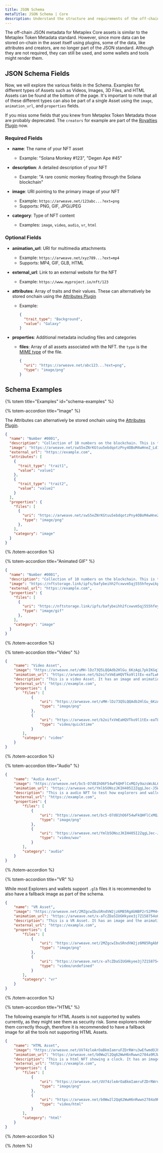 ```yaml
---
title: JSON Schema
metaTitle: JSON Schema | Core
description: Understand the structure and requirements of the off-chain JSON schema for Metaplex Core assets.
---
```


The off-chain JSON metadata for Metaplex Core assets is similar to the Metaplex Token Metadata standard. However, since more data can be stored on-chain in the asset itself using plugins, some of the data, like attributes and creators, are no longer part of the JSON standard. Although they are not required, they can still be used, and some wallets and tools might render them.

## JSON Schema Fields

Now, we will explore the various fields in the Schema. Examples for different types of Assets such as Videos, Images, 3D Files, and HTML Assets can be found at the bottom of the page. It's important to note that all of these different types can also be part of a single Asset using the `image`, `animation_url`, and `properties` fields.

If you miss some fields that you knew from Metaplex Token Metadata those are probably deprecated. The `creators` for example are part of the [Royalties Plugin](core/plugins/royalties) now.

### Required Fields

- **name**: The name of your NFT asset
  - Example: "Solana Monkey #123", "Degen Ape #45"
  
- **description**: A detailed description of your NFT
  - Example: "A rare cosmic monkey floating through the Solana blockchain"

- **image**: URI pointing to the primary image of your NFT
  - Example: `https://arweave.net/123abc...?ext=png`
  - Supports: PNG, GIF, JPG/JPEG

- **category**: Type of NFT content
    - Examples: `image`, `video`, `audio`, `vr`, `html`

### Optional Fields
  
- **animation_url**: URI for multimedia attachments
  - Example: `https://arweave.net/xyz789...?ext=mp4`
  - Supports: MP4, GIF, GLB, HTML

- **external_url**: Link to an external website for the NFT
  - Example: `https://www.myproject.io/nft/123`

- **attributes**: Array of traits and their values. These can alternatively be stored onchain using the [Attributes Plugin](plugins/attributes)
  - Example:
    ```json
    {
      "trait_type": "Background",
      "value": "Galaxy"
    }
    ```

- **properties**: Additional metadata including files and categories
  - **files**: Array of all assets associated with the NFT. the `type` is the [MIME type](https://developer.mozilla.org/en-US/docs/Web/HTTP/MIME_types) of the file.
    ```json
    {
      "uri": "https://arweave.net/abc123...?ext=png",
      "type": "image/png"
    }
    ```

## Schema Examples

{% totem title="Examples" id="schema-examples" %}

{% totem-accordion title="Image" %}

The Attributes  can alternatively be stored onchain using the [Attributes Plugin](plugins/attributes).
```json
{
  "name": "Number #0001",
  "description": "Collection of 10 numbers on the blockchain. This is the number 1/10.",
  "image": "https://arweave.net/swS5eZNrKGtuu5ebdqotzPny4OBoM4wHneZ_Ld17ZU8?ext=png",
  "external_url": "https://example.com",
  "attributes": [
    {
      "trait_type": "trait1",
      "value": "value1"
    },
    {
      "trait_type": "trait2",
      "value": "value2"
    }
  ],
  "properties": {
    "files": [
      {
        "uri": "https://arweave.net/swS5eZNrKGtuu5ebdqotzPny4OBoM4wHneZ_Ld17ZU8?ext=png",
        "type": "image/png"
      },
    ],
    "category": "image"
  }
}
```

{% /totem-accordion  %}

{% totem-accordion title="Animated GIF" %}

```json
{
  "name": "Number #0001",
  "description": "Collection of 10 numbers on the blockchain. This is the number 1/10.",
  "image": "https://nftstorage.link/ipfs/bafybeihh2fcxwvm5qj555hfeywikptip5olyizdbkwkoxspt63332x2tpe/5307.gif?ext=gif",
  "external_url": "https://example.com",
  "properties": {
    "files": [
      {
        "uri": "https://nftstorage.link/ipfs/bafybeihh2fcxwvm5qj555hfeywikptip5olyizdbkwkoxspt63332x2tpe/5307.gif?ext=gif",
        "type": "image/gif"
      },
    ],
    "category": "image"
  }
}
```

{% /totem-accordion  %}

{% totem-accordion title="Video" %}

```json
{
    "name": "Video Asset",
    "image": "https://arweave.net/uMH-lDz73Q5LQQAdb2HlGu_6KzAgL7pkIKGq1tjqmJc",
    "animation_url": "https://arweave.net/b2oifxVmEaHQVTko9l1tEx-eaTLwKErBn-GRRDy2qvM",
    "description": "This is a video Asset. It has an image and animation URL with it's category set to 'video'.",
    "external_url": "https://example.com",
    "properties": {
        "files": [
            {
                "uri": "https://arweave.net/uMH-lDz73Q5LQQAdb2HlGu_6KzAgL7pkIKGq1tjqmJc",
                "type": "image/png"
            },
            {
                "uri": "https://arweave.net/b2oifxVmEaHQVTko9l1tEx-eaTLwKErBn-GRRDy2qvM",
                "type": "video/quicktime"
            }
        ],
        "category": "video"
    }
}
```

{% /totem-accordion  %}

{% totem-accordion title="Audio" %}

```json
{
    "name": "Audio Asset",
    "image": "https://arweave.net/bc5-O7d81hO6F54wFkQHFlCxMQJy9azsWcAL63uYZpg?ext=png",
    "animation_url": "https://arweave.net/Ymlb5ONszJKIH405I2ZqgLJec-J5Wf1UjJs4K8LPz5M?ext=wav",
    "description": "This is a audio NFT to test how explorers and wallets handle this NFT type. It has an image and the animation url is linked to an MP3. The metadata category is set to audio.",
    "external_url": "https://example.com",
    "properties": {
        "files": [
            {
                "uri": "https://arweave.net/bc5-O7d81hO6F54wFkQHFlCxMQJy9azsWcAL63uYZpg?ext=png",
                "type": "image/png"
            },
            {
                "uri": "https://arweave.net/Ymlb5ONszJKIH405I2ZqgLJec-J5Wf1UjJs4K8LPz5M?ext=wav",
                "type": "video/wav"
            }
        ],
        "category": "audio"
    }
}
```
{% /totem-accordion  %}

{% totem-accordion title="VR" %}

While most Explorers and wallets support `.glb` files it is recommended to also have a fallback image as part of the schema.

```json
{
    "name": "VR Asset",
    "image": "https://arweave.net/2MZgcwIbuSRndVW2jz6M85RgAbNBP2r52PM4vkaE4vA",
    "animation_url": "https://arweave.net/x-aTcZDaSIUGHkyee3j7Z158754oQijs2bStmbjOi1g",
    "description": "This is a VR Asset. It has an image and the animation url is linked to a glb file. The metadata category is set to vr.",
    "external_url": "https://example.com",
    "properties": {
        "files": [
            {
                "uri": "https://arweave.net/2MZgcwIbuSRndVW2jz6M85RgAbNBP2r52PM4vkaE4vA",
                "type": "image/png"
            },
            {
                "uri": "https://arweave.net/x-aTcZDaSIUGHkyee3j7Z158754oQijs2bStmbjOi1g",
                "type": "video/undefined"
            }
        ],
        "category": "vr"
    }
}
```

{% /totem-accordion  %}

{% totem-accordion title="HTML" %}

The following example for HTML Assets is not supported by wallets currently, as they might see them as security risk. Some explorers render them correctly though, therefore it is recommended to have a fallback image for all the tools not supporting HTML Assets.

```json
{
    "name": "HTML Asset",
    "image": "https://arweave.net/UV74zleArOaBkmIamruFZDrRWru3wEfwmdOJFgOSKIE",
    "animation_url": "https://arweave.net/b0Ww2l2Qq62WwH6nRwwn2784a9RJWLBi21HVLELvpVQ",
    "description": "This is a html NFT showing a clock. It has an image and the animation url is linked to a html file.",
    "external_url": "https://example.com",
    "properties": {
        "files": [
            {
                "uri": "https://arweave.net/UV74zleArOaBkmIamruFZDrRWru3wEfwmdOJFgOSKIE",
                "type": "image/png"
            },
            {
                "uri": "https://arweave.net/b0Ww2l2Qq62WwH6nRwwn2784a9RJWLBi21HVLELvpVQ",
                "type": "video/html"
            }
        ],
        "category": "html"
    }
}
```

{% /totem-accordion  %}

{% /totem %}
